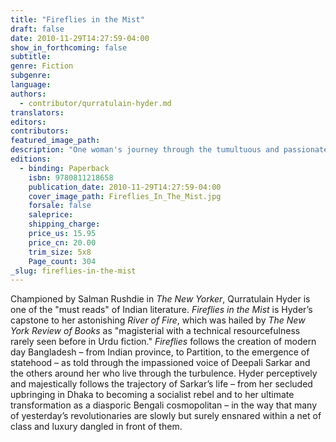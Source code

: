 ```yaml
---
title: "Fireflies in the Mist"
draft: false
date: 2010-11-29T14:27:59-04:00
show_in_forthcoming: false
subtitle:
genre: Fiction
subgenre:
language:
authors:
  - contributor/qurratulain-hyder.md
translators:
editors:
contributors:
featured_image_path:
description: "One woman's journey through the tumultuous and passionate birth of a new nation. "
editions:
  - binding: Paperback
    isbn: 9780811218658
    publication_date: 2010-11-29T14:27:59-04:00
    cover_image_path: Fireflies_In_The_Mist.jpg
    forsale: false
    saleprice:
    shipping_charge:
    price_us: 15.95
    price_cn: 20.00
    trim_size: 5x8
    Page_count: 304
_slug: fireflies-in-the-mist
---
```


Championed by Salman Rushdie in _The New Yorker_, Qurratulain Hyder is one of the "must reads" of Indian literature. _Fireflies in the Mist_ is Hyder’s capstone to her astonishing _River of Fire_, which was hailed by _The New York Review of Books_ as "magisterial with a technical resourcefulness rarely seen before in Urdu fiction." _Fireflies_ follows the creation of modern day Bangladesh – from Indian province, to Partition, to the emergence of statehood – as told through the impassioned voice of Deepali Sarkar and the others around her who live through the turbulence. Hyder perceptively and majestically follows the trajectory of Sarkar’s life – from her secluded upbringing in Dhaka to becoming a socialist rebel and to her ultimate transformation as a diasporic Bengali cosmopolitan – in the way that many of yesterday’s revolutionaries are slowly but surely ensnared within a net of class and luxury dangled in front of them.


